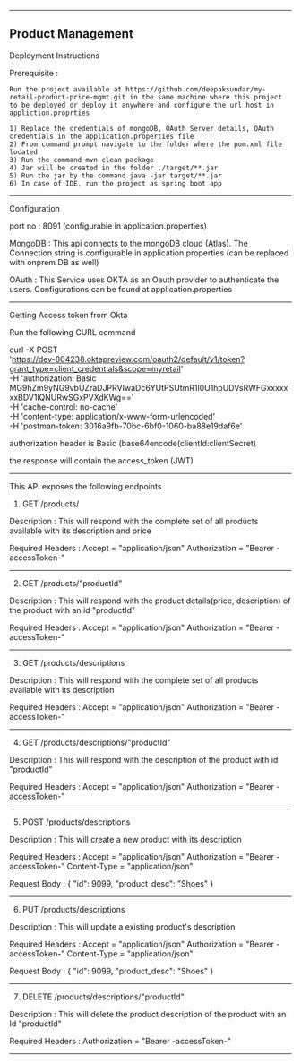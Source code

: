 
-----------------------------------------------------------------------------------------------------------------------------------------------------------------------------
Product Management
-------------------------------------------------------------------------------------------------------------------------------------------------------

Deployment Instructions

Prerequisite : 

	Run the project available at https://github.com/deepaksundar/my-retail-product-price-mgmt.git in the same machine where this project to be deployed or deploy it anywhere and configure the url host in appliction.proprties

	1) Replace the credentials of mongoDB, OAuth Server details, OAuth credentials in the application.properties file
	2) From command prompt navigate to the folder where the pom.xml file located
	3) Run the command mvn clean package
	4) Jar will be created in the folder ./target/**.jar
	5) Run the jar by the command java -jar target/**.jar
	6) In case of IDE, run the project as spring boot app
______________________________________________________________________________________________________________________________________

Configuration

port no : 8091 (configurable in application.properties)

MongoDB : This api connects to the mongoDB cloud (Atlas). The Connection string is configurable in application.properties (can be replaced with onprem DB as well)

OAuth : This Service uses OKTA as an Oauth provider to authenticate the users. Configurations can be found at application.properties 
________________________________________________________________________________________________________________________________________________________________________

Getting Access token from Okta

Run the following CURL command

curl -X POST \
  'https://dev-804238.oktapreview.com/oauth2/default/v1/token?grant_type=client_credentials&scope=myretail' \
  -H 'authorization: Basic MG9hZm9yNG9vbUZraDJPRVIwaDc6YUtPSUtmR1l0U1hpUDVsRWFGxxxxxxxBDV1lQNURwSGxPVXdKWg==' \
  -H 'cache-control: no-cache' \
  -H 'content-type: application/x-www-form-urlencoded' \
  -H 'postman-token: 3016a9fb-70bc-6bf0-1060-ba88e19daf6e'
  
  authorization header is Basic (base64encode(clientId:clientSecret)
  
  the response will contain the access_token (JWT)
________________________________________________________________________________________________________________________________________________________________________

This API exposes the following endpoints

1) GET /products/
	
Description : This will respond with the complete set of all products available with its description and price

Required Headers :
	Accept = "application/json"
	Authorization = "Bearer -accessToken-"
________________________________________________________________________________________________________________________________________________________________________

2) GET /products/"productId"
	
Description : This will respond with the product details(price, description) of the product with an id "productId"

Required Headers :
	Accept = "application/json"
	Authorization = "Bearer -accessToken-"
________________________________________________________________________________________________________________________________________________________________________


3) GET /products/descriptions
	
Description : This will respond with the complete set of all products available with its description

Required Headers :
	Accept = "application/json"
	Authorization = "Bearer -accessToken-"
________________________________________________________________________________________________________________________________________________________________________

4) GET /products/descriptions/"productId"
	
Description : This will respond with the description of the product with id "productId"

Required Headers :
	Accept = "application/json"
	Authorization = "Bearer -accessToken-"
________________________________________________________________________________________________________________________________________________________________________

5) POST /products/descriptions
	
Description : This will create a new product with its description

Required Headers :
	Accept = "application/json"
	Authorization = "Bearer -accessToken-"
	Content-Type = "application/json"

Request Body :
	{
        "id": 9099,
        "product_desc": "Shoes"
    }
_____________________________________________________________________________________________________________________________________________________________________
6) PUT /products/descriptions
	
Description : This will update a existing product's description

Required Headers :
	Accept = "application/json"
	Authorization = "Bearer -accessToken-"
	Content-Type = "application/json"

Request Body :
	{
        "id": 9099,
        "product_desc": "Shoes"
    }
_____________________________________________________________________________________________________________________________________________________________________
7) DELETE /products/descriptions/"productId"
	
Description : This will delete the product description of the product with an Id "productId"

Required Headers :
	Authorization = "Bearer -accessToken-"
________________________________________________________________________________________________________________________________________________________________________
